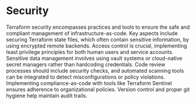 # Security

Terraform security encompasses practices and tools to ensure the safe and compliant management of infrastructure-as-code. Key aspects include securing Terraform state files, which often contain sensitive information, by using encrypted remote backends. Access control is crucial, implementing least privilege principles for both human users and service accounts. Sensitive data management involves using vault systems or cloud-native secret managers rather than hardcoding credentials. Code review processes should include security checks, and automated scanning tools can be integrated to detect misconfigurations or policy violations. Implementing compliance-as-code with tools like Terraform Sentinel ensures adherence to organizational policies. Version control and proper git hygiene help maintain audit trails.